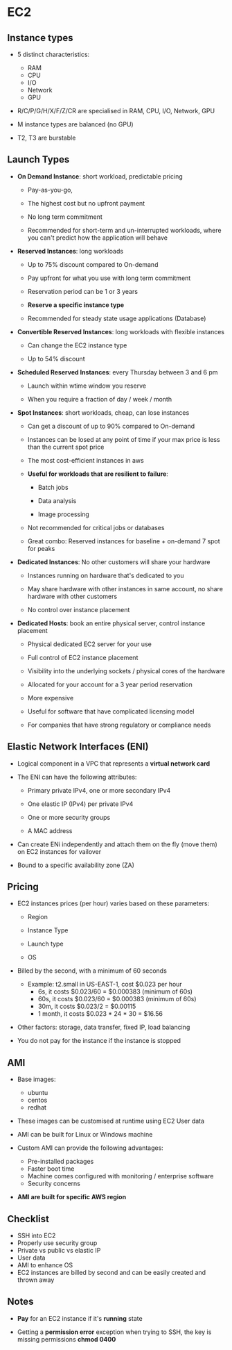 # EC2

## Instance types

- 5 distinct characteristics:

    - RAM
    - CPU
    - I/O
    - Network
    - GPU

- R/C/P/G/H/X/F/Z/CR are specialised in RAM, CPU, I/O, Network, GPU

- M instance types are balanced (no GPU)

- T2, T3 are burstable

## Launch Types

- __On Demand Instance__: short workload, predictable pricing
    - Pay-as-you-go,
    
    - The highest cost but no upfront payment
    
    - No long term commitment

    - Recommended for short-term and un-interrupted workloads, where you can't predict how the application will behave

- __Reserved Instances__: long workloads
    
    - Up to 75% discount compared to On-demand

    - Pay upfront for what you use with long term commitment

    - Reservation period can be 1 or 3 years

    - __Reserve a specific instance type__

    - Recommended for steady state usage applications (Database)


- __Convertible Reserved Instances__: long workloads with flexible instances

    - Can change the EC2 instance type

    - Up to 54% discount


- __Scheduled Reserved Instances__: every Thursday between 3 and 6 pm

    - Launch within wtime window you reserve

    - When you require a fraction of day / week / month

- __Spot Instances__: short workloads, cheap, can lose instances

    - Can get a discount of up to 90% compared to On-demand

    - Instances can be losed at any point of time if your max price is less than the current spot price

    - The most cost-efficient instances in aws

    - __Useful for workloads that are resilient to failure__:
        - Batch jobs

        - Data analysis

        - Image processing
    
    - Not recommended for critical jobs or databases

    - Great combo: Reserved instances for baseline + on-demand 7 spot for peaks

- __Dedicated Instances__: No other customers will share your hardware

    - Instances running on hardware that's dedicated to you

    - May share hardware with other instances in same account, no share hardware with other customers

    - No control over instance placement


- __Dedicated Hosts__: book an entire physical server, control instance placement
    
    - Physical dedicated EC2 server for your use

    - Full control of EC2 instance placement

    - Visibility into the underlying sockets / physical cores of the hardware

    - Allocated for your account for a 3 year period reservation

    - More expensive

    - Useful for software that have complicated licensing model

    - For companies that have strong regulatory or compliance needs


## Elastic Network Interfaces (ENI)

- Logical component in a VPC that represents a __virtual network card__

- The ENI can have the following attributes:

    - Primary private IPv4, one or more secondary IPv4

    - One elastic IP (IPv4) per private IPv4
    
    - One or more security groups

    - A MAC address

- Can create ENi independently and attach them on the fly (move them) on EC2 instances for vailover

- Bound to a specific availability zone (ZA)

## Pricing

- EC2 instances prices (per hour) varies based on these parameters:
    
    - Region

    - Instance Type

    - Launch type

    - OS

- Billed by the second, with a minimum of 60 seconds
    - Example: t2.small in US-EAST-1, cost $0.023 per hour
        - 6s, it costs $0.023/60 = $0.000383 (minimum of 60s)
        - 60s, it costs $0.023/60 = $0.000383 (minimum of 60s)
        - 30m, it costs $0.023/2 = $0.00115
        - 1 month, it costs $0.023 * 24 * 30 = $16.56

- Other factors: storage, data transfer, fixed IP, load balancing

- You do not pay for the instance if the instance is stopped

## AMI

- Base images:
    - ubuntu
    - centos
    - redhat

- These images can be customised at runtime using EC2 User data

- AMI can be built for Linux or Windows machine

- Custom AMI can provide the following advantages:
    - Pre-installed packages
    - Faster boot time
    - Machine comes configured with monitoring / enterprise software
    - Security concerns

- __AMI are built for specific AWS region__


## Checklist

- SSH into EC2
- Properly use security group
- Private vs public vs elastic IP
- User data
- AMI to enhance OS
- EC2 instances are billed by second and can be easily created and thrown away

## Notes

- __Pay__ for an EC2 instance if it's __running__ state

- Getting a __permission error__ exception when trying to SSH, the key is missing permissions __chmod 0400__

